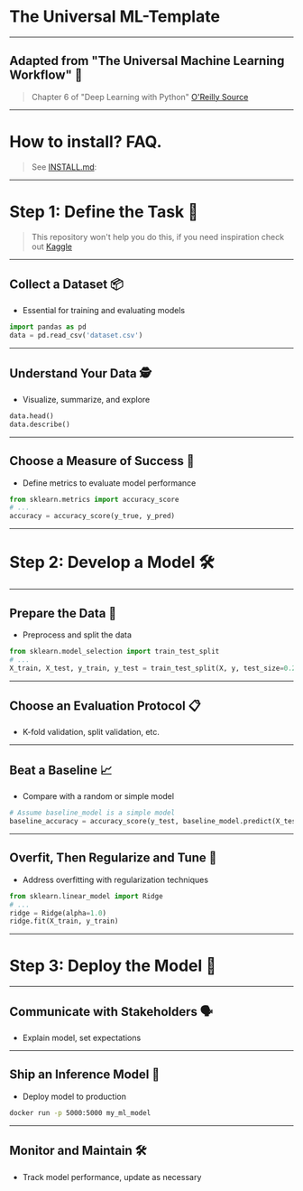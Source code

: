 # The Universal ML-Template

---

## Adapted from "The Universal Machine Learning Workflow" 🔄
> Chapter 6 of "Deep Learning with Python" 
> [O'Reilly Source](https://www.oreilly.com/library/view/deep-learning-with/9781617296864/Text/06.xhtml)

---

# How to install? FAQ.
> See [INSTALL.md](./INSTALL.md):

---


# Step 1: Define the Task 🎯
> This repository won't help you do this, if you need inspiration check out [Kaggle](https://www.kaggle.com/code?page=2&types=competitions)

---

## Collect a Dataset 📦
- Essential for training and evaluating models
```python
import pandas as pd
data = pd.read_csv('dataset.csv')
```

---

## Understand Your Data 🕵️
- Visualize, summarize, and explore
```python
data.head()
data.describe()
```

---

## Choose a Measure of Success 📏
- Define metrics to evaluate model performance
```python
from sklearn.metrics import accuracy_score
# ...
accuracy = accuracy_score(y_true, y_pred)
```

---

# Step 2: Develop a Model 🛠️

---

## Prepare the Data 🔄
- Preprocess and split the data
```python
from sklearn.model_selection import train_test_split
# ...
X_train, X_test, y_train, y_test = train_test_split(X, y, test_size=0.2)
```

---

## Choose an Evaluation Protocol 📋
- K-fold validation, split validation, etc.

---

## Beat a Baseline 📈
- Compare with a random or simple model
```python
# Assume baseline_model is a simple model
baseline_accuracy = accuracy_score(y_test, baseline_model.predict(X_test))
```

---

## Overfit, Then Regularize and Tune 🔄
- Address overfitting with regularization techniques
```python
from sklearn.linear_model import Ridge
# ...
ridge = Ridge(alpha=1.0)
ridge.fit(X_train, y_train)
```

---

# Step 3: Deploy the Model 🚀

---

## Communicate with Stakeholders 🗣️
- Explain model, set expectations

---

## Ship an Inference Model 🚢
- Deploy model to production
```bash
docker run -p 5000:5000 my_ml_model
```

---

## Monitor and Maintain 🛠️
- Track model performance, update as necessary
